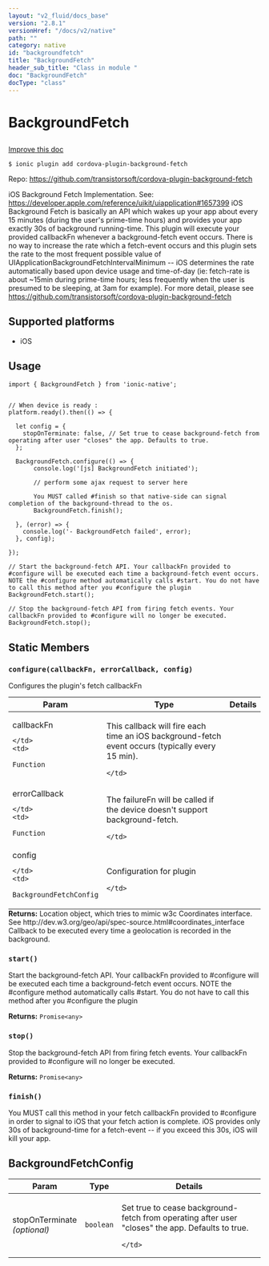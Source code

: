 ```yaml
---
layout: "v2_fluid/docs_base"
version: "2.8.1"
versionHref: "/docs/v2/native"
path: ""
category: native
id: "backgroundfetch"
title: "BackgroundFetch"
header_sub_title: "Class in module "
doc: "BackgroundFetch"
docType: "class"
---
```








<h1 class="api-title">
  
  BackgroundFetch
  

  

  </h1>

<a class="improve-v2-docs" href="http://github.com/driftyco/ionic-native/edit/master/src/plugins/background-fetch.ts#L11">
  Improve this doc
</a>



<!-- decorators -->





<pre><code>$ ionic plugin add cordova-plugin-background-fetch</code></pre>
<p>Repo:
  <a href="https://github.com/transistorsoft/cordova-plugin-background-fetch">
    https://github.com/transistorsoft/cordova-plugin-background-fetch
  </a>
</p>

<!-- description -->

<p>iOS Background Fetch Implementation. See: <a href="https://developer.apple.com/reference/uikit/uiapplication#1657399">https://developer.apple.com/reference/uikit/uiapplication#1657399</a>
iOS Background Fetch is basically an API which wakes up your app about every 15 minutes (during the user&#39;s prime-time hours) and provides your app exactly 30s of background running-time. This plugin will execute your provided callbackFn whenever a background-fetch event occurs. There is no way to increase the rate which a fetch-event occurs and this plugin sets the rate to the most frequent possible value of UIApplicationBackgroundFetchIntervalMinimum -- iOS determines the rate automatically based upon device usage and time-of-day (ie: fetch-rate is about ~15min during prime-time hours; less frequently when the user is presumed to be sleeping, at 3am for example).
For more detail, please see <a href="https://github.com/transistorsoft/cordova-plugin-background-fetch">https://github.com/transistorsoft/cordova-plugin-background-fetch</a></p>


<!-- @platforms tag -->
<h2>Supported platforms</h2>

<ul>
  <li>iOS</li>
</ul>

<!-- @platforms tag end -->


<!-- if doc.decorators -->

<!-- @usage tag -->

<h2>Usage</h2>

<pre><code class="lang-typescript">import { BackgroundFetch } from &#39;ionic-native&#39;;


// When device is ready :
platform.ready().then(() =&gt; {

  let config = {
    stopOnTerminate: false, // Set true to cease background-fetch from operating after user &quot;closes&quot; the app. Defaults to true.
  };

  BackgroundFetch.configure(() =&gt; {
       console.log(&#39;[js] BackgroundFetch initiated&#39;);

       // perform some ajax request to server here

       You MUST called #finish so that native-side can signal completion of the background-thread to the os.
       BackgroundFetch.finish();

  }, (error) =&gt; {
    console.log(&#39;- BackgroundFetch failed&#39;, error);
  }, config);

});

// Start the background-fetch API. Your callbackFn provided to #configure will be executed each time a background-fetch event occurs. NOTE the #configure method automatically calls #start. You do not have to call this method after you #configure the plugin
BackgroundFetch.start();

// Stop the background-fetch API from firing fetch events. Your callbackFn provided to #configure will no longer be executed.
BackgroundFetch.stop();
</code></pre>




<!-- @property tags -->


<h2>Static Members</h2>

<div id="configure"></div>
<h3><code>configure(callbackFn,&nbsp;errorCallback,&nbsp;config)</code>
  
</h3>




Configures the plugin's fetch callbackFn



<table class="table param-table" style="margin:0;">
  <thead>
  <tr>
    <th>Param</th>
    <th>Type</th>
    <th>Details</th>
  </tr>
  </thead>
  <tbody>
  
  <tr>
    <td>
      callbackFn
      
      
    </td>
    <td>
      
<code>Function</code>
    </td>
    <td>
      <p>This callback will fire each time an iOS background-fetch event occurs (typically every 15 min).</p>

      
    </td>
  </tr>
  
  <tr>
    <td>
      errorCallback
      
      
    </td>
    <td>
      
<code>Function</code>
    </td>
    <td>
      <p>The failureFn will be called if the device doesn&#39;t support background-fetch.</p>

      
    </td>
  </tr>
  
  <tr>
    <td>
      config
      
      
    </td>
    <td>
      
<code>BackgroundFetchConfig</code>
    </td>
    <td>
      <p>Configuration for plugin</p>

      
    </td>
  </tr>
  
  </tbody>
</table>





<div class="return-value" markdown="1">
  <i class="icon ion-arrow-return-left"></i>
  <b>Returns:</b> 
 Location object, which tries to mimic w3c Coordinates interface.
See http://dev.w3.org/geo/api/spec-source.html#coordinates_interface
Callback to be executed every time a geolocation is recorded in the background.


</div>



<div id="start"></div>
<h3><code>start()</code>
  
</h3>


Start the background-fetch API.
Your callbackFn provided to #configure will be executed each time a background-fetch event occurs. NOTE the #configure method automatically calls #start. You do not have to call this method after you #configure the plugin






<div class="return-value" markdown="1">
  <i class="icon ion-arrow-return-left"></i>
  <b>Returns:</b> 
<code>Promise&lt;any&gt;</code> 
</div>



<div id="stop"></div>
<h3><code>stop()</code>
  
</h3>


Stop the background-fetch API from firing fetch events. Your callbackFn provided to #configure will no longer be executed.






<div class="return-value" markdown="1">
  <i class="icon ion-arrow-return-left"></i>
  <b>Returns:</b> 
<code>Promise&lt;any&gt;</code> 
</div>



<div id="finish"></div>
<h3><code>finish()</code>
  
</h3>


You MUST call this method in your fetch callbackFn provided to #configure in order to signal to iOS that your fetch action is complete. iOS provides only 30s of background-time for a fetch-event -- if you exceed this 30s, iOS will kill your app.











<!-- methods on the class -->



<!-- other classes -->

<!-- end other classes -->

<!-- interfaces -->

<!--<h2><a class="anchor" name="interfaces" href="#interfaces"></a>Interfaces</h2>-->


<h2><a class="anchor" name="BackgroundFetchConfig" href="#BackgroundFetchConfig"></a>BackgroundFetchConfig</h2>


<table class="table param-table" style="margin:0;">
  <thead>
  <tr>
    <th>Param</th>
    <th>Type</th>
    <th>Details</th>
  </tr>
  </thead>
  <tbody>
  
  <tr>
    <td>
      stopOnTerminate
      <div><em>(optional)</em></div>
    </td>
    <td>
      <code>boolean</code>
    </td>
    <td>
      <p>Set true to cease background-fetch from operating after user &quot;closes&quot; the app. Defaults to true.</p>

    </td>
  </tr>
  
  </tbody>
</table>





<!-- end interfaces -->

<!-- related link --><!-- end content block -->


<!-- end body block -->

